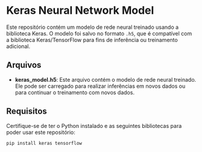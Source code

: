 # Keras Neural Network Model

Este repositório contém um modelo de rede neural treinado usando a biblioteca Keras. O modelo foi salvo no formato `.h5`, que é compatível com a biblioteca Keras/TensorFlow para fins de inferência ou treinamento adicional.

## Arquivos

- **keras_model.h5**: Este arquivo contém o modelo de rede neural treinado. Ele pode ser carregado para realizar inferências em novos dados ou para continuar o treinamento com novos dados.

## Requisitos

Certifique-se de ter o Python instalado e as seguintes bibliotecas para poder usar este repositório:

```bash
pip install keras tensorflow
